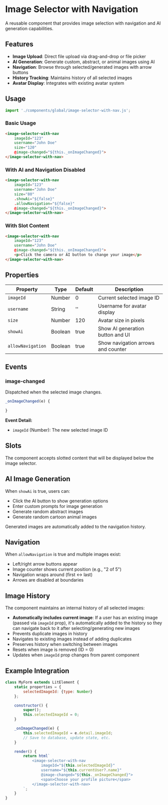 # Image Selector with Navigation

A reusable component that provides image selection with navigation and AI generation capabilities.

## Features

- **Image Upload**: Direct file upload via drag-and-drop or file picker
- **AI Generation**: Generate custom, abstract, or animal images using AI
- **Navigation**: Browse through selected/generated images with arrow buttons  
- **History Tracking**: Maintains history of all selected images
- **Avatar Display**: Integrates with existing avatar system

## Usage

```javascript
import './components/global/image-selector-with-nav.js';
```

### Basic Usage

```html
<image-selector-with-nav
    imageId="123"
    username="John Doe"
    size="120"
    @image-changed="${this._onImageChanged}">
</image-selector-with-nav>
```

### With AI and Navigation Disabled

```html
<image-selector-with-nav
    imageId="123"
    username="John Doe"
    size="80"
    .showAi="${false}"
    .allowNavigation="${false}"
    @image-changed="${this._onImageChanged}">
</image-selector-with-nav>
```

### With Slot Content

```html
<image-selector-with-nav
    imageId="123"
    username="John Doe"
    @image-changed="${this._onImageChanged}">
    <p>Click the camera or AI button to change your image</p>
</image-selector-with-nav>
```

## Properties

| Property | Type | Default | Description |
|----------|------|---------|-------------|
| `imageId` | Number | 0 | Current selected image ID |
| `username` | String | '' | Username for avatar display |
| `size` | Number | 120 | Avatar size in pixels |
| `showAi` | Boolean | true | Show AI generation button and UI |
| `allowNavigation` | Boolean | true | Show navigation arrows and counter |

## Events

### image-changed

Dispatched when the selected image changes.

```javascript
_onImageChanged(e) {
    
}
```

**Event Detail:**
- `imageId` (Number): The new selected image ID

## Slots

The component accepts slotted content that will be displayed below the image selector.

## AI Image Generation

When `showAi` is true, users can:
- Click the AI button to show generation options
- Enter custom prompts for image generation
- Generate random abstract images
- Generate random cartoon animal images

Generated images are automatically added to the navigation history.

## Navigation

When `allowNavigation` is true and multiple images exist:
- Left/right arrow buttons appear
- Image counter shows current position (e.g., "2 of 5")  
- Navigation wraps around (first ↔ last)
- Arrows are disabled at boundaries

## Image History

The component maintains an internal history of all selected images:
- **Automatically includes current image**: If a user has an existing image (passed via `imageId` prop), it's automatically added to the history so they can navigate back to it after selecting/generating new images
- Prevents duplicate images in history
- Navigates to existing images instead of adding duplicates
- Preserves history when switching between images
- Resets when image is removed (ID = 0)
- Updates when `imageId` prop changes from parent component

## Example Integration

```javascript
class MyForm extends LitElement {
    static properties = {
        selectedImageId: {type: Number}
    };

    constructor() {
        super();
        this.selectedImageId = 0;
    }

    _onImageChanged(e) {
        this.selectedImageId = e.detail.imageId;
        // Save to database, update state, etc.
    }

    render() {
        return html`
            <image-selector-with-nav
                imageId="${this.selectedImageId}"
                username="${this.currentUser?.name}"
                @image-changed="${this._onImageChanged}">
                <span>Choose your profile picture</span>
            </image-selector-with-nav>
        `;
    }
}
```
